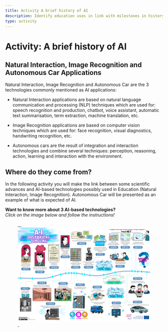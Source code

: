 ```yaml
---
title: Activity A brief history of AI
description: Identify education uses in link with milestones in history of AI
type: activity
---
```

# Activity: A brief history of AI

## Natural Interaction, Image Recognition and Autonomous Car Applications

Natural Interaction, Image Recognition and Autonomous Car are the 3 technologies commonly mentioned as AI applications:

- Natural Interaction applications are based on natural language communication and processing (NLP) techniques which are used for: speech recognition and production, chatbot, voice assistant, automatic text summarisation, term extraction, machine translation, etc.

- Image Recognition applications are based on computer vision techniques which are used for: face recognition, visual diagnostics, handwriting recognition, etc.

- Autonomous cars are the result of integration and interaction technologies and combine several techniques: perception, reasoning, action, learning and interaction with the environment.

## Where do they come from?

In the following activity you will make the link between some scientific advances and AI-based technologies possibly used in Education (Natural Interaction, Image Recognition). Autonomous Car will be presented as an example of what is expected of AI.

**Want to know more about 3 AI-based technologies?**  
_Click on the image below and follow the instructions!_

<a href="2-2-2-2-activity-Discover-AI-innovations/2-2-3-Origin-of-AI-innovations.html" target="_blank"><figure> 
  <img src="Images/AI-historical-timeline.png" alt="Image of AI history" /> 
</figure></a>
